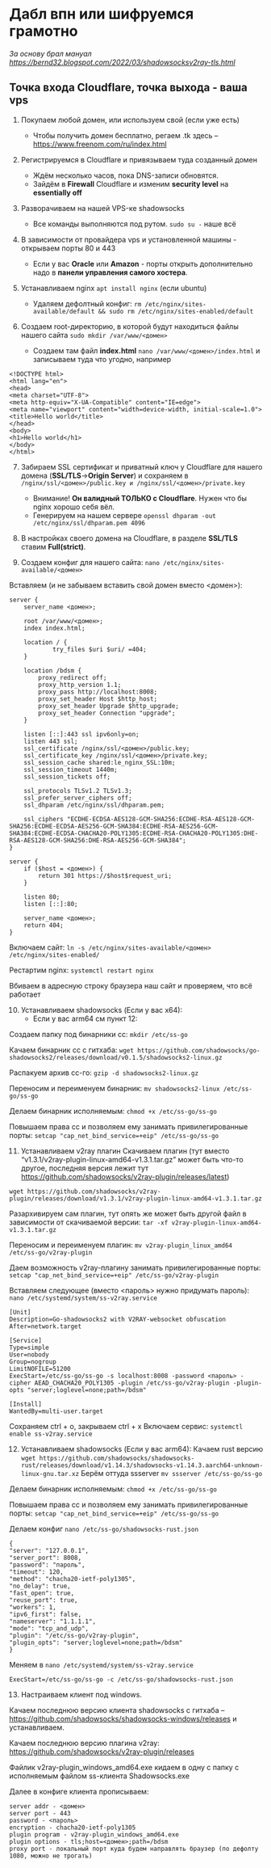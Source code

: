 # Дабл впн или шифруемся грамотно
*За основу брал мануал https://bernd32.blogspot.com/2022/03/shadowsocksv2ray-tls.html*
## Точка входа Cloudflare, точка выхода - ваша vps

1. Покупаем любой домен, или используем свой (если уже есть)
    * Чтобы получить домен бесплатно, регаем .tk здесь – https://www.freenom.com/ru/index.html

2. Регистрируемся в Cloudflare и привязываем туда созданный домен
    * Ждём несколько часов, пока DNS-записи обновятся. 
    * Зайдём в **Firewall** Cloudflare и изменим **security level** на **essentially off**

3. Разворачиваем на нашей VPS-ке shadowsocks
    * Все команды выполняются под рутом. `sudo su -` наше всё

4. В зависимости от провайдера vps и установленной машины - открываем порты 80 и 443
    * Если у вас **Oracle** или **Amazon** - порты открыть дополнительно надо в **панели управления самого хостера**.

5. Устанавливаем nginx `apt install nginx` (если ubuntu)
    * Удаляем дефолтный конфиг: `rm /etc/nginx/sites-available/default && sudo rm /etc/nginx/sites-enabled/default`

6. Cоздаем root-директорию, в которой будут находиться файлы нашего сайта `sudo mkdir /var/www/<домен>`
    * Создаем там файл **index.html**
`nano /var/www/<домен>/index.html`
и записываем туда что угодно, например
```
<!DOCTYPE html>
<html lang="en">
<head>
<meta charset="UTF-8">
<meta http-equiv="X-UA-Compatible" content="IE=edge">
<meta name="viewport" content="width=device-width, initial-scale=1.0">
<title>Hello world</title>
</head>
<body>
<h1>Hello world</h1>
</body>
</html>
```

7. Забираем SSL сертификат и приватный ключ у Cloudflare для нашего домена (**SSL/TLS**->**Origin Server**) и сохраняем в `/nginx/ssl/<домен>/public.key и /nginx/ssl/<домен>/private.key`
    * Внимание! **Он валидный ТОЛЬКО с Cloudflare**. Нужен что бы nginx хорошо себя вёл.
    * Генерируем на нашем сервере `openssl dhparam -out /etc/nginx/ssl/dhparam.pem 4096`

8. В настройках своего домена на Cloudflare, в разделе **SSL/TLS** ставим **Full(strict)**.

9. Создаем конфиг для нашего сайта:
`nano /etc/nginx/sites-available/<домен>`

Вставляем (и не забываем вставить свой домен вместо <домен>):
```
server {
    server_name <домен>;

    root /var/www/<домен>;
    index index.html;

    location / {
            try_files $uri $uri/ =404;
    }

    location /bdsm {
        proxy_redirect off;
        proxy_http_version 1.1;
        proxy_pass http://localhost:8008;
        proxy_set_header Host $http_host;
        proxy_set_header Upgrade $http_upgrade;
        proxy_set_header Connection "upgrade";
    }

    listen [::]:443 ssl ipv6only=on;
    listen 443 ssl; 
    ssl_certificate /nginx/ssl/<домен>/public.key;
    ssl_certificate_key /nginx/ssl/<домен>/private.key;
    ssl_session_cache shared:le_nginx_SSL:10m;
    ssl_session_timeout 1440m;
    ssl_session_tickets off;

    ssl_protocols TLSv1.2 TLSv1.3;
    ssl_prefer_server_ciphers off;
    ssl_dhparam /etc/nginx/ssl/dhparam.pem;

    ssl_ciphers "ECDHE-ECDSA-AES128-GCM-SHA256:ECDHE-RSA-AES128-GCM-SHA256:ECDHE-ECDSA-AES256-GCM-SHA384:ECDHE-RSA-AES256-GCM-SHA384:ECDHE-ECDSA-CHACHA20-POLY1305:ECDHE-RSA-CHACHA20-POLY1305:DHE-RSA-AES128-GCM-SHA256:DHE-RSA-AES256-GCM-SHA384";
}

server {
    if ($host = <домен>) {
        return 301 https://$host$request_uri;
    } 

    listen 80;
    listen [::]:80;

    server_name <домен>;
    return 404;
}

```

Включаем сайт:
`ln -s /etc/nginx/sites-available/<домен> /etc/nginx/sites-enabled/`

Рестартим nginx:
`systemctl restart nginx`

Вбиваем в адресную строку браузера наш сайт и проверяем, что всё работает


10. Устанавливаем shadowsocks (Если у вас x64):
    * Если у вас arm64 см пункт 12:

Создаем папку под бинарники сс:
`mkdir /etc/ss-go`

Качаем бинарник сс с гитхаба:
`wget https://github.com/shadowsocks/go-shadowsocks2/releases/download/v0.1.5/shadowsocks2-linux.gz`

Распакуем архив сс-го:
`gzip -d shadowsocks2-linux.gz`

Переносим и переименуем бинарник:
`mv shadowsocks2-linux /etc/ss-go/ss-go`

Делаем бинарник исполняемым:
`chmod +x /etc/ss-go/ss-go`

Повышаем права сс и позволяем ему занимать привилегированные порты:
`setcap "cap_net_bind_service=+eip" /etc/ss-go/ss-go`

11.  Устанавливаем v2ray плагин 
Cкачиваем плагин (тут вместо “v1.3.1/v2ray-plugin-linux-amd64-v1.3.1.tar.gz” может быть что-то другое, последняя версия лежит тут https://github.com/shadowsocks/v2ray-plugin/releases/latest)

`wget https://github.com/shadowsocks/v2ray-plugin/releases/download/v1.3.1/v2ray-plugin-linux-amd64-v1.3.1.tar.gz`

Разархивируем сам плагин, тут опять же может быть другой файл в зависимости от скачиваемой версии:
`tar -xf v2ray-plugin-linux-amd64-v1.3.1.tar.gz`

Переносим и переименуем плагин:
`mv v2ray-plugin_linux_amd64 /etc/ss-go/v2ray-plugin`

Даем возможность v2ray-плагину занимать привилегированные порты:
`setcap "cap_net_bind_service=+eip" /etc/ss-go/v2ray-plugin`

Вставляем следующее (вместо <пароль> нужно придумать пароль):
`nano /etc/systemd/system/ss-v2ray.service`

```
[Unit]
Description=Go-shadowsocks2 with V2RAY-websocket obfuscation
After=network.target
 
[Service]
Type=simple
User=nobody
Group=nogroup
LimitNOFILE=51200
ExecStart=/etc/ss-go/ss-go -s localhost:8008 -password <пароль> -cipher AEAD_CHACHA20_POLY1305 -plugin /etc/ss-go/v2ray-plugin -plugin-opts "server;loglevel=none;path=/bdsm"

[Install]
WantedBy=multi-user.target
```

Сохраняем ctrl + o, закрываем ctrl + x
Включаем сервис:
`systemctl enable ss-v2ray.service`

12. Устанавливаем shadowsocks (Если у вас arm64):
Качаем rust версию
`wget https://github.com/shadowsocks/shadowsocks-rust/releases/download/v1.14.3/shadowsocks-v1.14.3.aarch64-unknown-linux-gnu.tar.xz`
Берём оттуда ssserver
`mv ssserver /etc/ss-go/ss-go`

Делаем бинарник исполняемым:
`chmod +x /etc/ss-go/ss-go`

Повышаем права сс и позволяем ему занимать привилегированные порты:
`setcap "cap_net_bind_service=+eip" /etc/ss-go/ss-go`

Делаем конфиг
`nano /etc/ss-go/shadowsocks-rust.json`


```
{
"server": "127.0.0.1",
"server_port": 8008,
"password": "пароль",
"timeout": 120,
"method": "chacha20-ietf-poly1305",
"no_delay": true,
"fast_open": true,
"reuse_port": true,
"workers": 1,
"ipv6_first": false,
"nameserver": "1.1.1.1",
"mode": "tcp_and_udp",
"plugin": "/etc/ss-go/v2ray-plugin",
"plugin_opts": "server;loglevel=none;path=/bdsm"
}
```

Меняем в 
`nano /etc/systemd/system/ss-v2ray.service`

`ExecStart=/etc/ss-go/ss-go -c /etc/ss-go/shadowsocks-rust.json`

13. Настраиваем клиент под windows.

Качаем последнюю версию клиента shadowsocks с гитхаба – https://github.com/shadowsocks/shadowsocks-windows/releases и устанавливаем.

Качаем последнюю версию плагина v2ray: https://github.com/shadowsocks/v2ray-plugin/releases

Файлик v2ray-plugin_windows_amd64.exe кидаем в одну с папку с исполняемым файлом ss-клиента Shadowsocks.exe

Далее в конфиге клиента прописываем:
```
server addr - <домен>
server port - 443
password - <пароль>
encryption - chacha20-ietf-poly1305
plugin program - v2ray-plugin_windows_amd64.exe
plugin options - tls;host=<домен>;path=/bdsm
proxy port - локальный порт куда будем направлять браузер (по дефолту 1080, можно не трогать)
```